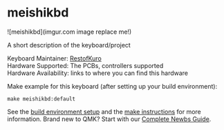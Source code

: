 # meishikbd

![meishikbd](imgur.com image replace me!)

A short description of the keyboard/project

Keyboard Maintainer: [RestofKuro](https://github.com/RestofKuro)  
Hardware Supported: The PCBs, controllers supported  
Hardware Availability: links to where you can find this hardware

Make example for this keyboard (after setting up your build environment):

    make meishikbd:default

See the [build environment setup](https://docs.qmk.fm/#/getting_started_build_tools) and the [make instructions](https://docs.qmk.fm/#/getting_started_make_guide) for more information. Brand new to QMK? Start with our [Complete Newbs Guide](https://docs.qmk.fm/#/newbs).

